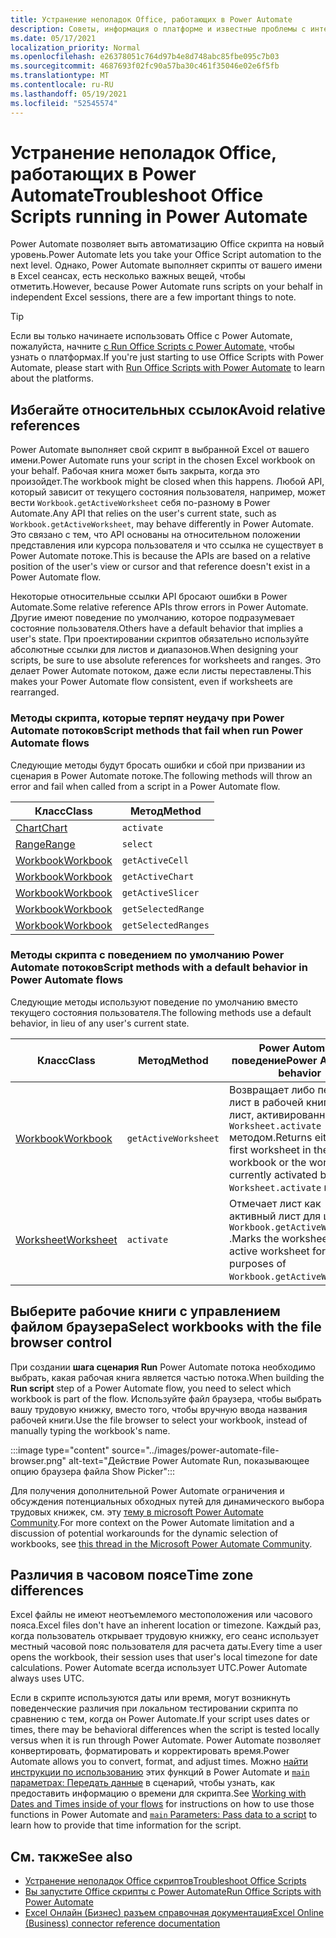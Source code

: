 ```yaml
---
title: Устранение неполадок Office, работающих в Power Automate
description: Советы, информация о платформе и известные проблемы с интеграцией между Office и Power Automate.
ms.date: 05/17/2021
localization_priority: Normal
ms.openlocfilehash: e26378051c764d97b4e8d748abc85fbe095c7b03
ms.sourcegitcommit: 4687693f02fc90a57ba30c461f35046e02e6f5fb
ms.translationtype: MT
ms.contentlocale: ru-RU
ms.lasthandoff: 05/19/2021
ms.locfileid: "52545574"
---
```

# <a name="troubleshoot-office-scripts-running-in-power-automate"></a><span data-ttu-id="8d9b3-103">Устранение неполадок Office, работающих в Power Automate</span><span class="sxs-lookup"><span data-stu-id="8d9b3-103">Troubleshoot Office Scripts running in Power Automate</span></span>

<span data-ttu-id="8d9b3-104">Power Automate позволяет выть автоматизацию Office скрипта на новый уровень.</span><span class="sxs-lookup"><span data-stu-id="8d9b3-104">Power Automate lets you take your Office Script automation to the next level.</span></span> <span data-ttu-id="8d9b3-105">Однако, Power Automate выполняет скрипты от вашего имени в Excel сеансах, есть несколько важных вещей, чтобы отметить.</span><span class="sxs-lookup"><span data-stu-id="8d9b3-105">However, because Power Automate runs scripts on your behalf in independent Excel sessions, there are a few important things to note.</span></span>

> [!TIP]
> <span data-ttu-id="8d9b3-106">Если вы только начинаете использовать Office с Power Automate, пожалуйста, начните [с Run Office Scripts с Power Automate,](../develop/power-automate-integration.md) чтобы узнать о платформах.</span><span class="sxs-lookup"><span data-stu-id="8d9b3-106">If you're just starting to use Office Scripts with Power Automate, please start with [Run Office Scripts with Power Automate](../develop/power-automate-integration.md) to learn about the platforms.</span></span>

## <a name="avoid-relative-references"></a><span data-ttu-id="8d9b3-107">Избегайте относительных ссылок</span><span class="sxs-lookup"><span data-stu-id="8d9b3-107">Avoid relative references</span></span>

<span data-ttu-id="8d9b3-108">Power Automate выполняет свой скрипт в выбранной Excel от вашего имени.</span><span class="sxs-lookup"><span data-stu-id="8d9b3-108">Power Automate runs your script in the chosen Excel workbook on your behalf.</span></span> <span data-ttu-id="8d9b3-109">Рабочая книга может быть закрыта, когда это произойдет.</span><span class="sxs-lookup"><span data-stu-id="8d9b3-109">The workbook might be closed when this happens.</span></span> <span data-ttu-id="8d9b3-110">Любой API, который зависит от текущего состояния пользователя, например, может вести `Workbook.getActiveWorksheet` себя по-разному в Power Automate.</span><span class="sxs-lookup"><span data-stu-id="8d9b3-110">Any API that relies on the user's current state, such as `Workbook.getActiveWorksheet`, may behave differently in Power Automate.</span></span> <span data-ttu-id="8d9b3-111">Это связано с тем, что API основаны на относительном положении представления или курсора пользователя и что ссылка не существует в Power Automate потоке.</span><span class="sxs-lookup"><span data-stu-id="8d9b3-111">This is because the APIs are based on a relative position of the user's view or cursor and that reference doesn't exist in a Power Automate flow.</span></span>

<span data-ttu-id="8d9b3-112">Некоторые относительные ссылки API бросают ошибки в Power Automate.</span><span class="sxs-lookup"><span data-stu-id="8d9b3-112">Some relative reference APIs throw errors in Power Automate.</span></span> <span data-ttu-id="8d9b3-113">Другие имеют поведение по умолчанию, которое подразумевает состояние пользователя.</span><span class="sxs-lookup"><span data-stu-id="8d9b3-113">Others have a default behavior that implies a user's state.</span></span> <span data-ttu-id="8d9b3-114">При проектировании скриптов обязательно используйте абсолютные ссылки для листов и диапазонов.</span><span class="sxs-lookup"><span data-stu-id="8d9b3-114">When designing your scripts, be sure to use absolute references for worksheets and ranges.</span></span> <span data-ttu-id="8d9b3-115">Это делает Power Automate потоком, даже если листы переставлены.</span><span class="sxs-lookup"><span data-stu-id="8d9b3-115">This makes your Power Automate flow consistent, even if worksheets are rearranged.</span></span>

### <a name="script-methods-that-fail-when-run-power-automate-flows"></a><span data-ttu-id="8d9b3-116">Методы скрипта, которые терпят неудачу при Power Automate потоков</span><span class="sxs-lookup"><span data-stu-id="8d9b3-116">Script methods that fail when run Power Automate flows</span></span>

<span data-ttu-id="8d9b3-117">Следующие методы будут бросать ошибки и сбой при призвании из сценария в Power Automate потоке.</span><span class="sxs-lookup"><span data-stu-id="8d9b3-117">The following methods will throw an error and fail when called from a script in a Power Automate flow.</span></span>

| <span data-ttu-id="8d9b3-118">Класс</span><span class="sxs-lookup"><span data-stu-id="8d9b3-118">Class</span></span> | <span data-ttu-id="8d9b3-119">Метод</span><span class="sxs-lookup"><span data-stu-id="8d9b3-119">Method</span></span> |
|--|--|
| [<span data-ttu-id="8d9b3-120">Chart</span><span class="sxs-lookup"><span data-stu-id="8d9b3-120">Chart</span></span>](/javascript/api/office-scripts/excelscript/excelscript.chart) | `activate` |
| [<span data-ttu-id="8d9b3-121">Range</span><span class="sxs-lookup"><span data-stu-id="8d9b3-121">Range</span></span>](/javascript/api/office-scripts/excelscript/excelscript.range) | `select` |
| [<span data-ttu-id="8d9b3-122">Workbook</span><span class="sxs-lookup"><span data-stu-id="8d9b3-122">Workbook</span></span>](/javascript/api/office-scripts/excelscript/excelscript.workbook) | `getActiveCell` |
| [<span data-ttu-id="8d9b3-123">Workbook</span><span class="sxs-lookup"><span data-stu-id="8d9b3-123">Workbook</span></span>](/javascript/api/office-scripts/excelscript/excelscript.workbook) | `getActiveChart` |
| [<span data-ttu-id="8d9b3-124">Workbook</span><span class="sxs-lookup"><span data-stu-id="8d9b3-124">Workbook</span></span>](/javascript/api/office-scripts/excelscript/excelscript.workbook) | `getActiveSlicer` |
| [<span data-ttu-id="8d9b3-125">Workbook</span><span class="sxs-lookup"><span data-stu-id="8d9b3-125">Workbook</span></span>](/javascript/api/office-scripts/excelscript/excelscript.workbook) | `getSelectedRange` |
| [<span data-ttu-id="8d9b3-126">Workbook</span><span class="sxs-lookup"><span data-stu-id="8d9b3-126">Workbook</span></span>](/javascript/api/office-scripts/excelscript/excelscript.workbook) | `getSelectedRanges` |

### <a name="script-methods-with-a-default-behavior-in-power-automate-flows"></a><span data-ttu-id="8d9b3-127">Методы скрипта с поведением по умолчанию Power Automate потоков</span><span class="sxs-lookup"><span data-stu-id="8d9b3-127">Script methods with a default behavior in Power Automate flows</span></span>

<span data-ttu-id="8d9b3-128">Следующие методы используют поведение по умолчанию вместо текущего состояния пользователя.</span><span class="sxs-lookup"><span data-stu-id="8d9b3-128">The following methods use a default behavior, in lieu of any user's current state.</span></span>

| <span data-ttu-id="8d9b3-129">Класс</span><span class="sxs-lookup"><span data-stu-id="8d9b3-129">Class</span></span> | <span data-ttu-id="8d9b3-130">Метод</span><span class="sxs-lookup"><span data-stu-id="8d9b3-130">Method</span></span> | <span data-ttu-id="8d9b3-131">Power Automate поведение</span><span class="sxs-lookup"><span data-stu-id="8d9b3-131">Power Automate behavior</span></span> |
|--|--|--|
| [<span data-ttu-id="8d9b3-132">Workbook</span><span class="sxs-lookup"><span data-stu-id="8d9b3-132">Workbook</span></span>](/javascript/api/office-scripts/excelscript/excelscript.workbook) | `getActiveWorksheet` | <span data-ttu-id="8d9b3-133">Возвращает либо первый лист в рабочей книге, либо лист, активированный `Worksheet.activate` методом.</span><span class="sxs-lookup"><span data-stu-id="8d9b3-133">Returns either the first worksheet in the workbook or the worksheet currently activated by the `Worksheet.activate` method.</span></span> |
| [<span data-ttu-id="8d9b3-134">Worksheet</span><span class="sxs-lookup"><span data-stu-id="8d9b3-134">Worksheet</span></span>](/javascript/api/office-scripts/excelscript/excelscript.worksheet) | `activate` | <span data-ttu-id="8d9b3-135">Отмечает лист как активный лист для целей `Workbook.getActiveWorksheet` .</span><span class="sxs-lookup"><span data-stu-id="8d9b3-135">Marks the worksheet as the active worksheet for purposes of `Workbook.getActiveWorksheet`.</span></span> |

## <a name="select-workbooks-with-the-file-browser-control"></a><span data-ttu-id="8d9b3-136">Выберите рабочие книги с управлением файлом браузера</span><span class="sxs-lookup"><span data-stu-id="8d9b3-136">Select workbooks with the file browser control</span></span>

<span data-ttu-id="8d9b3-137">При создании **шага сценария Run** Power Automate потока необходимо выбрать, какая рабочая книга является частью потока.</span><span class="sxs-lookup"><span data-stu-id="8d9b3-137">When building the **Run script** step of a Power Automate flow, you need to select which workbook is part of the flow.</span></span> <span data-ttu-id="8d9b3-138">Используйте файл браузера, чтобы выбрать вашу трудовую книжку, вместо того, чтобы вручную ввода названия рабочей книги.</span><span class="sxs-lookup"><span data-stu-id="8d9b3-138">Use the file browser to select your workbook, instead of manually typing the workbook's name.</span></span>

:::image type="content" source="../images/power-automate-file-browser.png" alt-text="Действие Power Automate Run, показывающее опцию браузера файла Show Picker":::

<span data-ttu-id="8d9b3-140">Для получения дополнительной Power Automate ограничения и обсуждения потенциальных обходных путей для динамического выбора трудовых книжек, см. эту [тему в microsoft Power Automate Community](https://powerusers.microsoft.com/t5/Power-Automate-Ideas/Allow-for-dynamic-quot-file-quot-value-for-excel-quot-get-a-row/idi-p/103091#).</span><span class="sxs-lookup"><span data-stu-id="8d9b3-140">For more context on the Power Automate limitation and a discussion of potential workarounds for the dynamic selection of workbooks, see [this thread in the Microsoft Power Automate Community](https://powerusers.microsoft.com/t5/Power-Automate-Ideas/Allow-for-dynamic-quot-file-quot-value-for-excel-quot-get-a-row/idi-p/103091#).</span></span>

## <a name="time-zone-differences"></a><span data-ttu-id="8d9b3-141">Различия в часовом поясе</span><span class="sxs-lookup"><span data-stu-id="8d9b3-141">Time zone differences</span></span>

<span data-ttu-id="8d9b3-142">Excel файлы не имеют неотъемлемого местоположения или часового пояса.</span><span class="sxs-lookup"><span data-stu-id="8d9b3-142">Excel files don't have an inherent location or timezone.</span></span> <span data-ttu-id="8d9b3-143">Каждый раз, когда пользователь открывает трудовую книжку, его сеанс использует местный часовой пояс пользователя для расчета даты.</span><span class="sxs-lookup"><span data-stu-id="8d9b3-143">Every time a user opens the workbook, their session uses that user's local timezone for date calculations.</span></span> <span data-ttu-id="8d9b3-144">Power Automate всегда использует UTC.</span><span class="sxs-lookup"><span data-stu-id="8d9b3-144">Power Automate always uses UTC.</span></span>

<span data-ttu-id="8d9b3-145">Если в скрипте используются даты или время, могут возникнуть поведенческие различия при локальном тестировании скрипта по сравнению с тем, когда он Power Automate.</span><span class="sxs-lookup"><span data-stu-id="8d9b3-145">If your script uses dates or times, there may be behavioral differences when the script is tested locally versus when it is run through Power Automate.</span></span> <span data-ttu-id="8d9b3-146">Power Automate позволяет конвертировать, форматировать и корректировать время.</span><span class="sxs-lookup"><span data-stu-id="8d9b3-146">Power Automate allows you to convert, format, and adjust times.</span></span> <span data-ttu-id="8d9b3-147">Можно [найти инструкции по использованию](https://flow.microsoft.com/blog/working-with-dates-and-times/) этих функций в Power Automate и [ `main` параметрах: Передать данные](../develop/power-automate-integration.md#main-parameters-pass-data-to-a-script) в сценарий, чтобы узнать, как предоставить информацию о времени для скрипта.</span><span class="sxs-lookup"><span data-stu-id="8d9b3-147">See [Working with Dates and Times inside of your flows](https://flow.microsoft.com/blog/working-with-dates-and-times/) for instructions on how to use those functions in Power Automate and [`main` Parameters: Pass data to a script](../develop/power-automate-integration.md#main-parameters-pass-data-to-a-script) to learn how to provide that time information for the script.</span></span>

## <a name="see-also"></a><span data-ttu-id="8d9b3-148">См. также</span><span class="sxs-lookup"><span data-stu-id="8d9b3-148">See also</span></span>

- [<span data-ttu-id="8d9b3-149">Устранение неполадок Office скриптов</span><span class="sxs-lookup"><span data-stu-id="8d9b3-149">Troubleshoot Office Scripts</span></span>](troubleshooting.md)
- [<span data-ttu-id="8d9b3-150">Вы запустите Office скрипты с Power Automate</span><span class="sxs-lookup"><span data-stu-id="8d9b3-150">Run Office Scripts with Power Automate</span></span>](../develop/power-automate-integration.md)
- [<span data-ttu-id="8d9b3-151">Excel Онлайн (Бизнес) разъем справочная документация</span><span class="sxs-lookup"><span data-stu-id="8d9b3-151">Excel Online (Business) connector reference documentation</span></span>](/connectors/excelonlinebusiness/)
